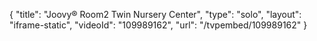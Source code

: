 {
    "title": "Joovy&reg; Room2 Twin Nursery Center",
    "type": "solo",
    "layout": "iframe-static",
    "videoId": "109989162",
    "url": "\/tvpembed\/109989162"
}